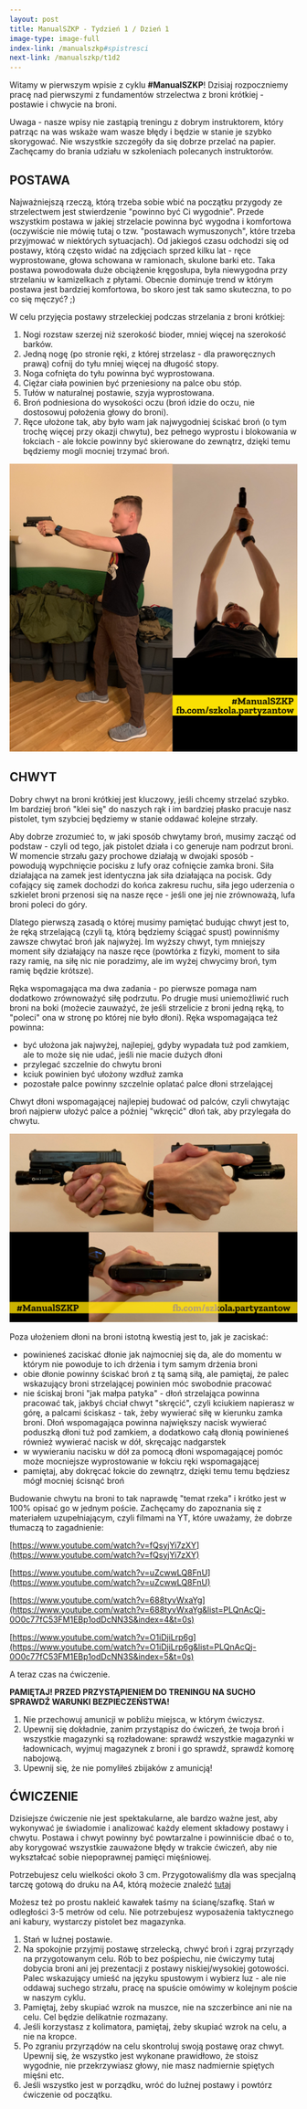 ```yaml
---
layout: post
title: ManualSZKP - Tydzień 1 / Dzień 1
image-type: image-full
index-link: /manualszkp#spistresci
next-link: /manualszkp/t1d2
---
```

Witamy w pierwszym wpisie z cyklu **#ManualSZKP**! Dzisiaj rozpoczniemy pracę nad pierwszymi z fundamentów strzelectwa z broni krótkiej - postawie i chwycie na broni.

Uwaga - nasze wpisy nie zastąpią treningu z dobrym instruktorem, który patrząc na was wskaże wam wasze błędy i będzie w stanie je szybko skorygować. Nie wszystkie szczegóły da się dobrze przelać na papier. Zachęcamy do brania udziału w szkoleniach polecanych instruktorów.

## POSTAWA

Najważniejszą rzeczą, którą trzeba sobie wbić na początku przygody ze strzelectwem jest stwierdzenie "powinno być Ci wygodnie". Przede wszystkim postawa w jakiej strzelacie powinna być wygodna i komfortowa (oczywiście nie mówię tutaj o tzw. "postawach wymuszonych", które trzeba przyjmować w niektórych sytuacjach). Od jakiegoś czasu odchodzi się od postawy, którą często widać na zdjęciach sprzed kilku lat - ręce wyprostowane, głowa schowana w ramionach, skulone barki etc. Taka postawa powodowała duże obciążenie kręgosłupa, była niewygodna przy strzelaniu w kamizelkach z płytami. Obecnie dominuje trend w którym postawa jest bardziej komfortowa, bo skoro jest tak samo skuteczna, to po co się męczyć? ;)

W celu przyjęcia postawy strzeleckiej podczas strzelania z broni krótkiej:

1. Nogi rozstaw szerzej niż szerokość bioder, mniej więcej na szerokość barków.
2. Jedną nogę (po stronie ręki, z której strzelasz - dla praworęcznych prawą) cofnij do tyłu mniej więcej na długość stopy.
3. Noga cofnięta do tyłu powinna być wyprostowana.
4. Ciężar ciała powinien być przeniesiony na palce obu stóp.
5. Tułów w naturalnej postawie, szyja wyprostowana.
6. Broń podniesiona do wysokości oczu (broń idzie do oczu, nie dostosowuj położenia głowy do broni).
7. Ręce ułożone tak, aby było wam jak najwygodniej ściskać broń (o tym trochę więcej przy okazji chwytu), bez pełnego wyprostu i blokowania w łokciach - ale łokcie powinny być skierowane do zewnątrz, dzięki temu będziemy mogli mocniej trzymać broń.

<a href="/img/manualszkp/postawa.png"><img class="image-inline-small" src="/img/manualszkp/postawa.png"></a>

## CHWYT

Dobry chwyt na broni krótkiej jest kluczowy, jeśli chcemy strzelać szybko. Im bardziej broń "klei się" do naszych rąk i im bardziej płasko pracuje nasz pistolet, tym szybciej będziemy w stanie oddawać kolejne strzały.

Aby dobrze zrozumieć to, w jaki sposób chwytamy broń, musimy zacząć od podstaw - czyli od tego, jak pistolet działa i co generuje nam podrzut broni. W momencie strzału gazy prochowe działają w dwojaki sposób - powodują wypchnięcie pocisku z lufy oraz cofnięcie zamka broni. Siła działająca na zamek jest identyczna jak siła działająca na pocisk. Gdy cofający się zamek dochodzi do końca zakresu ruchu, siła jego uderzenia o szkielet broni przenosi się na nasze ręce - jeśli one jej nie zrównoważą, lufa broni poleci do góry.

Dlatego pierwszą zasadą o której musimy pamiętać budując chwyt jest to, że ręką strzelającą (czyli tą, którą będziemy ściągać spust) powinniśmy zawsze chwytać broń jak najwyżej. Im wyższy chwyt, tym mniejszy moment siły działający na nasze ręce (powtórka z fizyki, moment to siła razy ramię, na siłę nic nie poradzimy, ale im wyżej chwycimy broń, tym ramię będzie krótsze).

Ręka wspomagająca ma dwa zadania - po pierwsze pomaga nam dodatkowo zrównoważyć siłę podrzutu. Po drugie musi uniemożliwić ruch broni na boki (możecie zauważyć, że jeśli strzelicie z broni jedną ręką, to "poleci" ona w stronę po której nie było dłoni). Ręka wspomagająca też powinna:

- być ułożona jak najwyżej, najlepiej, gdyby wypadała tuż pod zamkiem, ale to może się nie udać, jeśli nie macie dużych dłoni
- przylegać szczelnie do chwytu broni
- kciuk powinien być ułożony wzdłuż zamka
- pozostałe palce powinny szczelnie oplatać palce dłoni strzelającej

Chwyt dłoni wspomagającej najlepiej budować od palców, czyli chwytając broń najpierw ułożyć palce a później "wkręcić" dłoń tak, aby przylegała do chwytu.

<a href="/img/manualszkp/chwyt.png"><img class="image-inline-small" src="/img/manualszkp/chwyt.png"></a>

Poza ułożeniem dłoni na broni istotną kwestią jest to, jak je zaciskać:

- powinieneś zaciskać dłonie jak najmocniej się da, ale do momentu w którym nie powoduje to ich drżenia i tym samym drżenia broni
- obie dłonie powinny ściskać broń z tą samą siłą, ale pamiętaj, że palec wskazujący broni strzelającej powinien móc swobodnie pracować
- nie ściskaj broni "jak małpa patyka" - dłoń strzelająca powinna pracować tak, jakbyś chciał chwyt "skręcić", czyli kciukiem napierasz w górę, a palcami ściskasz - tak, żeby wywierać siłę w kierunku zamka broni. Dłoń wspomagająca powinna największy nacisk wywierać poduszką dłoni tuż pod zamkiem, a dodatkowo całą dłonią powinieneś również wywierać nacisk w dół, skręcając nadgarstek
- w wywieraniu nacisku w dół za pomocą dłoni wspomagającej pomóc może mocniejsze wyprostowanie w łokciu ręki wspomagającej
- pamiętaj, aby dokręcać łokcie do zewnątrz, dzięki temu temu będziesz mógł mocniej ścisnąć broń

Budowanie chwytu na broni to tak naprawdę "temat rzeka" i krótko jest w 100% opisać go w jednym poście. Zachęcamy do zapoznania się z materiałem uzupełniającym, czyli filmami na YT, które uważamy, że dobrze tłumaczą to zagadnienie:

[https://www.youtube.com/watch?v=fQsyjYi7zXY](https://www.youtube.com/watch?v=fQsyjYi7zXY)

[https://www.youtube.com/watch?v=uZcwwLQ8FnU](https://www.youtube.com/watch?v=uZcwwLQ8FnU)

[https://www.youtube.com/watch?v=688tyvWxaYg](https://www.youtube.com/watch?v=688tyvWxaYg&list=PLQnAcQj-0O0c77fC53FM1EBp1odDcNN3S&index=4&t=0s)

[https://www.youtube.com/watch?v=O1iDjiLrp6g](https://www.youtube.com/watch?v=O1iDjiLrp6g&list=PLQnAcQj-0O0c77fC53FM1EBp1odDcNN3S&index=5&t=0s)

A teraz czas na ćwiczenie.

**PAMIĘTAJ! PRZED PRZYSTĄPIENIEM DO TRENINGU NA SUCHO SPRAWDŹ WARUNKI BEZPIECZEŃSTWA!**

1. Nie przechowuj amunicji w pobliżu miejsca, w którym ćwiczysz.
2. Upewnij się dokładnie, zanim przystąpisz do ćwiczeń, że twoja broń i wszystkie magazynki są rozładowane: sprawdź wszystkie magazynki w ładownicach, wyjmuj magazynek z broni i go sprawdź, sprawdź komorę nabojową.
3. Upewnij się, że nie pomyliłeś zbijaków z amunicją!

## ĆWICZENIE

Dzisiejsze ćwiczenie nie jest spektakularne, ale bardzo ważne jest, aby wykonywać je świadomie i analizować każdy element składowy postawy i chwytu. Postawa i chwyt powinny być powtarzalne i powinniście dbać o to, aby korygować wszystkie zauważone błędy w trakcie ćwiczeń, aby nie wykształcać sobie niepoprawnej pamięci mięśniowej.

Potrzebujesz celu wielkości około 3 cm. Przygotowaliśmy dla was specjalną tarczę gotową do druku na A4, którą możecie znaleźć [tutaj](tarcze/kolo_3cm.pdf)

Możesz też po prostu nakleić kawałek taśmy na ścianę/szafkę. Stań w odległości 3-5 metrów od celu. Nie potrzebujesz wyposażenia taktycznego ani kabury, wystarczy pistolet bez magazynka.

1. Stań w luźnej postawie.
2. Na spokojnie przyjmij postawę strzelecką, chwyć broń i zgraj przyrządy na przygotowanym celu. Rób to bez pośpiechu, nie ćwiczymy tutaj dobycia broni ani jej prezentacji z postawy niskiej/wysokiej gotowości. Palec wskazujący umieść na języku spustowym i wybierz luz - ale nie oddawaj suchego strzału, pracę na spuście omówimy w kolejnym poście w naszym cyklu.
3. Pamiętaj, żeby skupiać wzrok na muszce, nie na szczerbince ani nie na celu. Cel będzie delikatnie rozmazany.
4. Jeśli korzystasz z kolimatora, pamiętaj, żeby skupiać wzrok na celu, a nie na kropce.
5. Po zgraniu przyrządów na celu skontroluj swoją postawę oraz chwyt. Upewnij się, że wszystko jest wykonane prawidłowo, że stoisz wygodnie, nie przekrzywiasz głowy, nie masz nadmiernie spiętych mięśni etc.
6. Jeśli wszystko jest w porządku, wróć do luźnej postawy i powtórz ćwiczenie od początku.